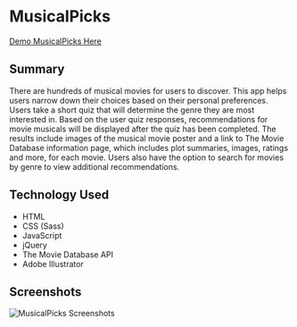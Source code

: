 # MusicalPicks

[Demo MusicalPicks Here](https://brittanyrw.github.io/musicalpicks/)

## Summary

There are hundreds of musical movies for users to discover. This app helps users narrow down their choices based on their personal preferences. Users take a short quiz that will determine the genre they are most interested in. Based on the user quiz responses, recommendations for movie musicals will be displayed after the quiz has been completed. The results include images of the musical movie poster and a link to The Movie Database information page, which includes plot summaries, images, ratings and more, for each movie. Users also have the option to search for movies by genre to view additional recommendations.

## Technology Used

* HTML
* CSS (Sass)
* JavaScript
* jQuery
* The Movie Database API
* Adobe Illustrator

## Screenshots

![MusicalPicks Screenshots](imgs/musicalpicks_screenshots.png?raw=true "MusicalPicks Screenshots")
